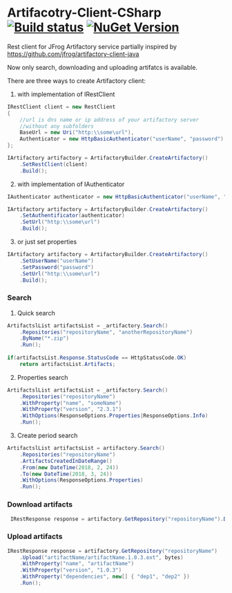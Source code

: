 # Artifacotry-Client-CSharp [![Build status](https://ci.appveyor.com/api/projects/status/7q38la3x5wo4lffc?svg=true)](https://ci.appveyor.com/project/Gotcha7770/artifacotry-client-csharp) [![NuGet Version](http://img.shields.io/nuget/v/ArtifactoryClient.svg?style=flat)](https://www.nuget.org/packages/ArtifactoryClient/)
Rest client for JFrog Artifactory service partially inspired by https://github.com/jfrog/artifactory-client-java

Now only search, downloading and uploading artifatcs is available.

There are three ways to create Artifactory client:

1) with implementation of IRestClient

```csharp
IRestClient client = new RestClient
{
    //url is dns name or ip address of your artifactory server
    //without any subfolders
    BaseUrl = new Uri("http:\\some\url"),
    Authenticator = new HttpBasicAuthenticator("userName", "password")
};

IArtifactory artifactory = ArtifactoryBuilder.CreateArtifactory()
    .SetRestClient(client)
    .Build();
```

2) with implementation of IAuthenticator

```csharp
IAuthenticator authenticator = new HttpBasicAuthenticator("userName", "password");

IArtifactory artifactory = ArtifactoryBuilder.CreateArtifactory()
    .SetAuthentificator(authenticator)
    .SetUrl("http:\\some\url")
    .Build();
```

3) or just set properties

```csharp
IArtifactory artifactory = ArtifactoryBuilder.CreateArtifactory()
    .SetUserName("userName")
    .SetPassword("password")
    .SetUrl("http:\\some\url")
    .Build();
```

### Search

1) Quick search

```csharp
ArtifactslList artifactsList = _artifactory.Search()
    .Repositories("repositoryName", "anotherRepositoryName")
    .ByName("*.zip")
    .Run();
    
if(artifactsList.Response.StatusCode == HttpStatusCode.OK)
    return artifactsList.Artifacts;
```

2) Properties search

```csharp
ArtifactslList artifactsList = _artifactory.Search()
    .Repositories("repositoryName")
    .WithProperty("name", "someName")
    .WithProperty("version", "2.3.1")
    .WithOptions(ResponseOptions.Properties|ResponseOptions.Info)
    .Run();
```

3) Create period search

```csharp
ArtifactslList artifactsList = artifactory.Search()
    .Repositories("repositoryName")
    .ArtifactsCreatedInDateRange()
    .From(new DateTime(2018, 2, 24))
    .To(new DateTime(2018, 3, 24))
    .WithOptions(ResponseOptions.Properties)
    .Run();
```
### Download artifacts

```csharp
 IRestResponse response = artifactory.GetRepository("repositoryName").Download("your/artifact/path");
```

### Upload artifacts

```csharp
IRestResponse response = artifactory.GetRepository("repositoryName")
    .Upload("artifactName/artifactName.1.0.3.ext", bytes)
    .WithProperty("name", "artifactName")
    .WithProperty("version", "1.0.3")
    .WithProperty("dependencies", new[] { "dep1", "dep2" })
    .Run();
```

